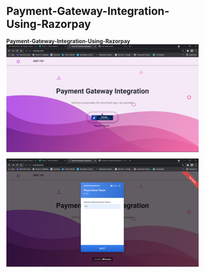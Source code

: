 # Payment-Gateway-Integration-Using-Razorpay

<b>Payment-Gateway-Integration-Using-Razorpay</b>
![](Capture.png)

![](Capture2.png)

